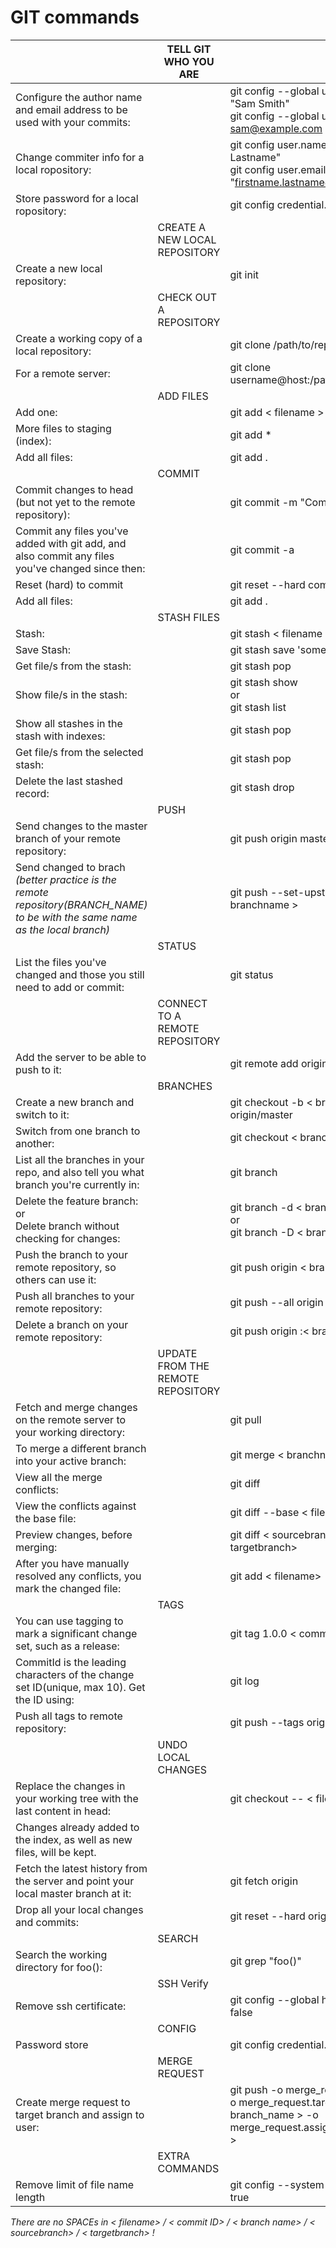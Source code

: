 
# GIT commands

|                                                                                                                              | TELL GIT WHO YOU ARE              |                                                                                                               |
| ---------------------------------------------------------------------------------------------------------------------------- | --------------------------------- | ------------------------------------------------------------------------------------------------------------- |
| Configure the author name and email address to be used with your commits:                                                    |                                   | git config --global user.name "Sam Smith"</br>git config --global user.email sam@example.com                  |
| Change commiter info for a local ropository:                                                                                 |                                   | git config user.name "Firstname Lastname"</br>git config user.email "firstname.lastname@bul-si.bg"            |
| Store password for a local ropository:                                                                                       |                                   | git config credential.helper store                                                                            |
|                                                                                                                              | CREATE A NEW LOCAL REPOSITORY     |                                                                                                               |
| Create a new local repository:                                                                                               |                                   | git init                                                                                                      |
|                                                                                                                              | CHECK OUT A REPOSITORY            |                                                                                                               |
| Create a working copy of a local repository:                                                                                 |                                   | git clone /path/to/repository                                                                                 |
| For a remote server:                                                                                                         |                                   | git clone username@host:/path/to/repository                                                                   |
|                                                                                                                              | ADD FILES                         |                                                                                                               |
| Add one:                                                                                                                     |                                   | git add < filename >                                                                                          |
| More files to staging (index):                                                                                               |                                   | git add *                                                                                                     |
| Add all files:                                                                                                               |                                   | git add .                                                                                                     |
|                                                                                                                              | COMMIT                            |                                                                                                               |
| Commit changes to head (but not yet to the remote repository):                                                               |                                   | git commit -m "Commit message"                                                                                |
| Commit any files you've added with git add, and also commit any files you've changed since then:                             |                                   | git commit -a                                                                                                 |
| Reset (hard) to commit                                                                                                       |                                   | git reset --hard commit-N                                                                                     |
| Add all files:                                                                                                               |                                   | git add .                                                                                                     |
|                                                                                                                              | STASH FILES                       |                                                                                                               |
| Stash:                                                                                                                       |                                   | git stash < filename >                                                                                        |
| Save Stash:                                                                                                                  |                                   | git stash save 'some_name'                                                                                    |
| Get file/s from the stash:                                                                                                   |                                   | git stash pop                                                                                                 |
| Show file/s in the stash:                                                                                                    |                                   | git stash show</br>or</br>git stash list                                                                      |
| Show all stashes in the stash with indexes:                                                                                  |                                   | git stash pop                                                                                                 |
| Get file/s from the selected stash:                                                                                          |                                   | git stash pop                                                                                                 |
| Delete the last stashed record:                                                                                              |                                   | git stash drop                                                                                                |
|                                                                                                                              | PUSH                              |                                                                                                               |
| Send changes to the master branch of your remote repository:                                                                 |                                   | git push origin master                                                                                        |
| Send changed to brach *(better practice is the remote repository(BRANCH_NAME) to be with the same name as the local branch)* |                                   | git push --set-upstream origin < branchname >                                                                 |
|                                                                                                                              | STATUS                            |                                                                                                               |
| List the files you've changed and those you still need to add or commit:                                                     |                                   | git status                                                                                                    |
|                                                                                                                              | CONNECT TO A REMOTE REPOSITORY    |                                                                                                               |
| Add the server to be able to push to it:                                                                                     |                                   | git remote add origin < server>                                                                               |
|                                                                                                                              | BRANCHES                          |                                                                                                               |
| Create a new branch and switch to it:                                                                                        |                                   | git checkout -b < branchname > origin/master                                                                  |
| Switch from one branch to another:                                                                                           |                                   | git checkout < branchname>                                                                                    |
| List all the branches in your repo, and also tell you what branch you're currently in:                                       |                                   | git branch                                                                                                    |
| Delete the feature branch:</br>or</br>Delete branch without checking for changes:                                            |                                   | git branch -d < branchname></br>or</br>git branch -D < branchname>                                            |
| Push the branch to your remote repository, so others can use it:                                                             |                                   | git push origin < branchname>                                                                                 |
| Push all branches to your remote repository:                                                                                 |                                   | git push --all origin                                                                                         |
| Delete a branch on your remote repository:                                                                                   |                                   | git push origin :< branchname>                                                                                |
|                                                                                                                              | UPDATE FROM THE REMOTE REPOSITORY |                                                                                                               |
| Fetch and merge changes on the remote server to your working directory:                                                      |                                   | git pull                                                                                                      |
| To merge a different branch into your active branch:                                                                         |                                   | git merge < branchname>                                                                                       |
| View all the merge conflicts:                                                                                                |                                   | git diff                                                                                                      |
| View the conflicts against the base file:                                                                                    |                                   | git diff --base < filename>                                                                                   |
| Preview changes, before merging:                                                                                             |                                   | git diff < sourcebranch> < targetbranch>                                                                      |
| After you have manually resolved any conflicts, you mark the changed file:                                                   |                                   | git add < filename>                                                                                           |
|                                                                                                                              | TAGS                              |                                                                                                               |
| You can use tagging to mark a significant change set, such as a release:                                                     |                                   | git tag 1.0.0 < commitID>                                                                                     |
| CommitId is the leading characters of the change set ID(unique, max 10). Get the ID using:                                   |                                   | git log                                                                                                       |
| Push all tags to remote repository:                                                                                          |                                   | git push --tags origin                                                                                        |
|                                                                                                                              | UNDO LOCAL CHANGES                |                                                                                                               |
| Replace the changes in your working tree with the last content in head:                                                      |                                   | git checkout -- < filename>                                                                                   |
| Changes already added to the index, as well as new files, will be kept.                                                      |                                   |                                                                                                               |
| Fetch the latest history from the server and point your local master branch at it:                                           |                                   | git fetch origin                                                                                              |
| Drop all your local changes and commits:                                                                                     |                                   | git reset --hard origin/master                                                                                |
|                                                                                                                              | SEARCH                            |                                                                                                               |
| Search the working directory for foo():                                                                                      |                                   | git grep "foo()"                                                                                              |
|                                                                                                                              | SSH Verify                        |                                                                                                               |
| Remove ssh certificate:                                                                                                      |                                   | git config --global http.sslVerify false                                                                      |
|                                                                                                                              | CONFIG                            |                                                                                                               |
| Password store                                                                                                               |                                   | git config credential.helper store                                                                            |
|                                                                                                                              | MERGE REQUEST                     |                                                                                                               |
| Create merge request to target branch and assign to user:                                                                    |                                   | git push -o merge_request.create -o merge_request.target=< branch_name > -o merge_request.assign=< username > |
|                                                                                                                              | EXTRA COMMANDS                    |                                                                                                               |
| Remove limit of file name length                                                                                             |                                   | git config --system core.longpaths true                                                                       |

*There are no SPACEs in < filename> / < commit ID> / < branch name> / < sourcebranch> / < targetbranch> !*

